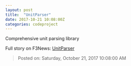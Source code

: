 ```yaml
---
layout: post
title:  "UnitParser"
date: 2017-10-21 10:08:00Z
categories: codeproject
---
```


Comprehensive unit parsing library


Full story on F3News: [UnitParser](http://www.f3nws.com/n/rutzGC)

> Posted on: Saturday, October 21, 2017 10:08:00 AM
